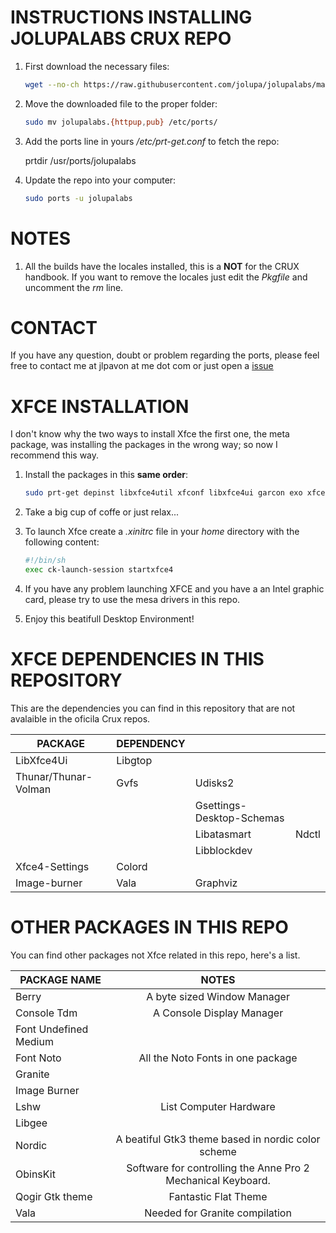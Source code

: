 

INSTRUCTIONS INSTALLING JOLUPALABS CRUX REPO
=====
1. First download the necessary files:

   ```bash
   wget --no-ch https://raw.githubusercontent.com/jolupa/jolupalabs/master/jolupalabs.{httpup,pub}
   ```

2. Move the downloaded file to the proper folder:

   ```bash
   sudo mv jolupalabs.{httpup,pub} /etc/ports/
   ```

3. Add the ports line in yours */etc/prt-get.conf* to fetch the repo:

   prtdir /usr/ports/jolupalabs

4. Update the repo into your computer:

   ```bash
   sudo ports -u jolupalabs
   ```

NOTES
=====
1. All the builds have the locales installed, this is a **NOT** for the CRUX handbook. If you want to remove the locales just edit the *Pkgfile* and uncomment the *rm* line.

CONTACT
=====
If you have any question, doubt or problem regarding the ports, please feel free to contact me at jlpavon at me dot com or just open a [issue](https://github.com/jolupa/jolupalabs/issues)

XFCE INSTALLATION
=====
I don't know why the two ways to install Xfce the first one, the meta package, was installing the packages in the wrong way; so now I recommend this way.
1. Install the packages in this **same order**:

   ```bash
   sudo prt-get depinst libxfce4util xfconf libxfce4ui garcon exo xfce4-panel thunar thunar-volman xfce4-settings xfce4-session xfwm4 xfdesktop xfce4-appfinder tumbler xfce4-terminal xfce4-power-manager xfce4-notifyd xfce4-screenshooter mousepad xdg-user-dirs greybird-xfce elementary-xfce font-noto font-undefined-medium
   ```

3. Take a big cup of coffe or just relax...

4. To launch Xfce create a *.xinitrc* file in your *home* directory with the following content:
   ```bash
   #!/bin/sh
   exec ck-launch-session startxfce4
   ```
5. If you have any problem launching XFCE and you have a an Intel graphic card, please try to use the mesa drivers in this repo.

6. Enjoy this beatifull Desktop Environment!

XFCE DEPENDENCIES IN THIS REPOSITORY
=====

This are the dependencies you can find in this repository that are not avalaible in the oficila Crux repos.

| PACKAGE | DEPENDENCY | | |
|---|---|---|---|
| LibXfce4Ui | Libgtop | | |
| Thunar/Thunar-Volman | Gvfs | Udisks2 | |
| | | Gsettings-Desktop-Schemas | |
| | | Libatasmart | Ndctl |
| | | Libblockdev | |
| Xfce4-Settings | Colord | |
| Image-burner | Vala | Graphviz |

OTHER PACKAGES IN THIS REPO
=====

You can find other packages not Xfce related in this repo, here's a list.

| PACKAGE NAME | NOTES |
|---|:---:|
| Berry | A byte sized Window Manager |
| Console Tdm | A Console Display Manager |
| Font Undefined Medium | |
| Font Noto | All the Noto Fonts in one package |
| Granite | |
| Image Burner | |
| Lshw | List Computer Hardware |
| Libgee | |
| Nordic | A beatiful Gtk3 theme based in nordic color scheme |
| ObinsKit | Software for controlling the Anne Pro 2 Mechanical Keyboard. |
| Qogir Gtk theme | Fantastic Flat Theme |
| Vala | Needed for Granite compilation |
